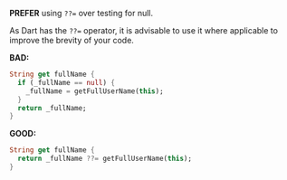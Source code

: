 **PREFER** using `??=` over testing for null.

As Dart has the `??=` operator, it is advisable to use it where applicable to
improve the brevity of your code.

**BAD:**
```dart
String get fullName {
  if (_fullName == null) {
    _fullName = getFullUserName(this);
  }
  return _fullName;
}
```

**GOOD:**
```dart
String get fullName {
  return _fullName ??= getFullUserName(this);
}
```

